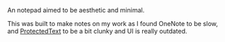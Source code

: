 An notepad aimed to be aesthetic and minimal.

This was built to make notes on my work as I found OneNote to be slow, and [ProtectedText](https://www.protectedtext.com/) to be a bit clunky and UI is really outdated.
